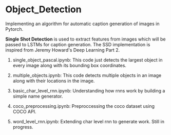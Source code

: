 # Object_Detection
Implementing an algorithm for automatic caption generation of images in Pytorch.

**Single Shot Detection** is used to extract features from images which will be passed to LSTMs for caption generation.
The SSD implementation is inspired from Jeremy Howard's Deep Learning Part 2.

1. single_object_pascal.ipynb: This code just detects the largest object in every image along with its bounding box coordinates.

2. multiple_objects.ipynb: This code detects multiple objects in an image along with their locations in the image.

3. basic_char_level_rnn.ipynb: Understanding how rnns work by building a simple name generator.

4. coco_preprocessing.ipynb: Preproccessing the coco dataset using COCO API.

5. word_level_rnn.ipynb: Extending char level rnn to generate work. Still in progress.
